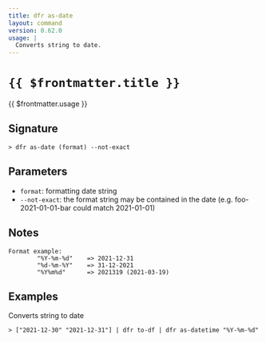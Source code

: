 ```yaml
---
title: dfr as-date
layout: command
version: 0.62.0
usage: |
  Converts string to date.
---
```


# `{{ $frontmatter.title }}`

<div style='white-space: pre-wrap;'>{{ $frontmatter.usage }}</div>

## Signature

```> dfr as-date (format) --not-exact```

## Parameters

 -  `format`: formatting date string
 -  `--not-exact`: the format string may be contained in the date (e.g. foo-2021-01-01-bar could match 2021-01-01)

## Notes
```text
Format example:
        "%Y-%m-%d"    => 2021-12-31
        "%d-%m-%Y"    => 31-12-2021
        "%Y%m%d"      => 2021319 (2021-03-19)
```
## Examples

Converts string to date
```shell
> ["2021-12-30" "2021-12-31"] | dfr to-df | dfr as-datetime "%Y-%m-%d"
```
